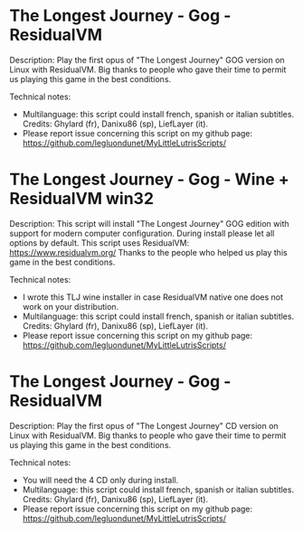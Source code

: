 # The Longest Journey - Gog - ResidualVM

Description:
Play the first opus of "The Longest Journey" GOG version on Linux with ResidualVM.
Big thanks to people who gave their time to permit us playing this game in the best conditions.

Technical notes:
- Multilanguage: this script could install french, spanish or italian subtitles. Credits: Ghylard  (fr), Danixu86 (sp), LiefLayer (it).
- Please report issue concerning this script on my github page:
https://github.com/legluondunet/MyLittleLutrisScripts/

# The Longest Journey - Gog - Wine + ResidualVM win32

Description:
This script will install "The Longest Journey" GOG edition with support for modern computer configuration.
During install please let all options by default.
This script uses ResidualVM: https://www.residualvm.org/
Thanks to the people who helped us play this game in the best conditions.

Technical notes:
- I wrote this TLJ wine installer in case ResidualVM native one does not work on your distribution.
- Multilanguage: this script could install french, spanish or italian subtitles. Credits: Ghylard  (fr), Danixu86 (sp), LiefLayer (it).
- Please report issue concerning this script on my github page:
https://github.com/legluondunet/MyLittleLutrisScripts/

# The Longest Journey - Gog - ResidualVM

Description:
Play the first opus of "The Longest Journey" CD version on Linux with ResidualVM.
Big thanks to people who gave their time to permit us playing this game in the best conditions.

Technical notes:
- You will need the 4 CD only during install.
- Multilanguage: this script could install french, spanish or italian subtitles. Credits: Ghylard  (fr), Danixu86 (sp), LiefLayer (it).
- Please report issue concerning this script on my github page:
https://github.com/legluondunet/MyLittleLutrisScripts/

